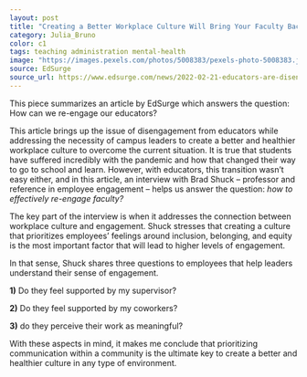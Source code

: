 ```yaml
---
layout: post
title: "Creating a Better Workplace Culture Will Bring Your Faculty Back"
category: Julia_Bruno
color: c1
tags: teaching administration mental-health
image: "https://images.pexels.com/photos/5008383/pexels-photo-5008383.jpeg?auto=compress&cs=tinysrgb&w=1260&h=750&dpr=1"
source: EdSurge
source_url: https://www.edsurge.com/news/2022-02-21-educators-are-disengaged-and-distracted-better-workplace-culture-could-win-them-back
---
```


This piece summarizes an article by EdSurge which answers the question: How can we re-engage our educators?
<!--more-->

<p>
This article brings up the issue of disengagement from educators while addressing the necessity of campus leaders to create a better and healthier workplace culture to overcome the current situation. It is true that students have suffered incredibly with the pandemic and how that changed their way to go to school and learn. However, with educators, this transition wasn’t easy either, and in this article, an interview with Brad Shuck – professor and reference in employee engagement – helps us answer the question: <i>how to effectively re-engage faculty?</i>
</p>
<p>
The key part of the interview is when it addresses the connection between workplace culture and engagement. Shuck stresses that creating a culture that prioritizes employees’ feelings around inclusion, belonging, and equity is the most important factor that will lead to higher levels of engagement.
</p>
<p>
In that sense, Shuck shares three questions to employees that help leaders understand their sense of engagement.
</p>
<p>
<b>1)</b> Do they feel supported by my supervisor?
</p>
<p>
<b>2)</b> Do they feel supported by my coworkers?
</p>
<p>
<b>3)</b> do they perceive their work as meaningful?
</p>
<p>
With these aspects in mind, it makes me conclude that prioritizing communication within a community is the ultimate key to create a better and healthier culture in any type of environment.
</p>
